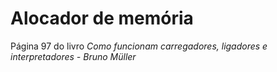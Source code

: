 # Alocador de memória

Página 97 do livro *Como funcionam carregadores, ligadores e interpretadores - Bruno Müller*
